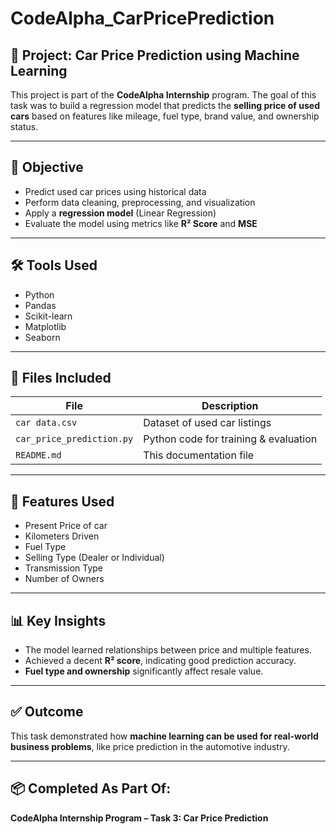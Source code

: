 # CodeAlpha_CarPricePrediction

## 🚗 Project: Car Price Prediction using Machine Learning

This project is part of the **CodeAlpha Internship** program. The goal of this task was to build a regression model that predicts the **selling price of used cars** based on features like mileage, fuel type, brand value, and ownership status.

---

## 🎯 Objective

- Predict used car prices using historical data  
- Perform data cleaning, preprocessing, and visualization  
- Apply a **regression model** (Linear Regression)  
- Evaluate the model using metrics like **R² Score** and **MSE**

---

## 🛠 Tools Used

- Python
- Pandas
- Scikit-learn
- Matplotlib
- Seaborn

---

## 📁 Files Included

| File                        | Description                                |
|-----------------------------|--------------------------------------------|
| `car data.csv`              | Dataset of used car listings               |
| `car_price_prediction.py`   | Python code for training & evaluation      |
| `README.md`                 | This documentation file                    |

---

## 🧠 Features Used

- Present Price of car  
- Kilometers Driven  
- Fuel Type  
- Selling Type (Dealer or Individual)  
- Transmission Type  
- Number of Owners  

---

## 📊 Key Insights

- The model learned relationships between price and multiple features.  
- Achieved a decent **R² score**, indicating good prediction accuracy.  
- **Fuel type and ownership** significantly affect resale value.  

---

## ✅ Outcome

This task demonstrated how **machine learning can be used for real-world business problems**, like price prediction in the automotive industry.

---

## 📦 Completed As Part Of:

**CodeAlpha Internship Program – Task 3: Car Price Prediction**
